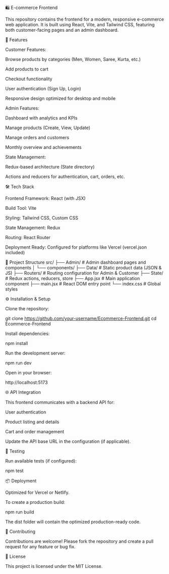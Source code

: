 🛍️ E-commerce Frontend

This repository contains the frontend for a modern, responsive e-commerce web application. It is built using React, Vite, and Tailwind CSS, featuring both customer-facing pages and an admin dashboard.

🚀 Features

Customer Features:

Browse products by categories (Men, Women, Saree, Kurta, etc.)

Add products to cart

Checkout functionality

User authentication (Sign Up, Login)

Responsive design optimized for desktop and mobile

Admin Features:

Dashboard with analytics and KPIs

Manage products (Create, View, Update)

Manage orders and customers

Monthly overview and achievements

State Management:

Redux-based architecture (State directory)

Actions and reducers for authentication, cart, orders, etc.

🛠️ Tech Stack

Frontend Framework: React (with JSX)

Build Tool: Vite

Styling: Tailwind CSS, Custom CSS

State Management: Redux

Routing: React Router

Deployment Ready: Configured for platforms like Vercel (vercel.json included)

📂 Project Structure
src/
 ├── Admin/                # Admin dashboard pages and components
 │   └── components/
 ├── Data/                 # Static product data (JSON & JS)
 ├── Routers/              # Routing configuration for Admin & Customer
 ├── State/                # Redux actions, reducers, store
 ├── App.jsx               # Main application component
 ├── main.jsx              # React DOM entry point
 └── index.css             # Global styles

⚙️ Installation & Setup

Clone the repository:

git clone https://github.com/your-username/Ecommerce-Frontend.git
cd Ecommerce-Frontend


Install dependencies:

npm install


Run the development server:

npm run dev


Open in your browser:

http://localhost:5173

🌐 API Integration

This frontend communicates with a backend API for:

User authentication

Product listing and details

Cart and order management

Update the API base URL in the configuration (if applicable).

🧪 Testing

Run available tests (if configured):

npm test

📦 Deployment

Optimized for Vercel or Netlify.

To create a production build:

npm run build


The dist folder will contain the optimized production-ready code.

👥 Contributing

Contributions are welcome!
Please fork the repository and create a pull request for any feature or bug fix.

📄 License

This project is licensed under the MIT License.

